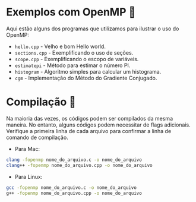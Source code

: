 # Exemplos com OpenMP :file_folder:

Aqui estão alguns dos programas que utilizamos para ilustrar o uso do OpenMP:

- `hello.cpp` - Velho e bom Hello world.
- `sections.cpp` - Exemplificando o uso de seções.
- `scope.cpp` - Exemplificando o escopo de variáveis.
- `estimatepi` - Método para estimar o número PI.
- `histogram` - Algoritmo simples para calcular um histograma.
- `cgm` - Implementação do Método do Gradiente Conjugado.

# Compilação :hammer:

Na maioria das vezes, os códigos podem ser compilados da mesma maneira. No entanto, alguns códigos podem necessitar de flags adicionais. Verifique a primeira linha de cada arquivo para confirmar a linha de comando de compilação.

- Para Mac: 
```bash
clang -fopenmp nome_do_arquivo.c -o nome_do_arquivo
clang++ -fopenmp nome_do_arquivo.cpp -o nome_do_arquivo
```
- Para Linux: 
```bash
gcc -fopenmp nome_do_arquivo.c -o nome_do_arquivo
g++ -fopenmp nome_do_arquivo.cpp -o nome_do_arquivo
```